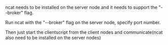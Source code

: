 ncat needs to be installed on the server node and it needs to support the "--broker" flag.

Run ncat with the "--broker" flag on the server node, specify port number. 

Then just start the clientscript from the client nodes and communicate(ncat also need to be installed on the server nodes)  


